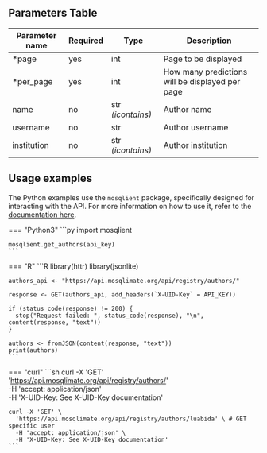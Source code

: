 ## Parameters Table 
| Parameter name | Required | Type | Description |
|--|--|--|--|
| *page | yes | int | Page to be displayed |
| *per_page | yes | int | How many predictions will be displayed per page |
| name | no | str _(icontains)_ | Author name |
| username | no | str | Author username |
| institution | no | str _(icontains)_ | Author institution |

## Usage examples

The Python examples use the `mosqlient` package, specifically designed for interacting with the API. For more information on how to use it, refer to the [documentation here](https://mosqlimate-client.readthedocs.io/en/latest/tutorials/API/registry/).

=== "Python3"
    ```py
    import mosqlient

    mosqlient.get_authors(api_key)
    ```

=== "R"
    ```R
    library(httr)
    library(jsonlite)

    authors_api <- "https://api.mosqlimate.org/api/registry/authors/"

    response <- GET(authors_api, add_headers(`X-UID-Key` = API_KEY))

    if (status_code(response) != 200) {
      stop("Request failed: ", status_code(response), "\n", content(response, "text"))
    }

    authors <- fromJSON(content(response, "text"))
    print(authors)
    ```

=== "curl"
    ```sh
    curl -X 'GET' \
      'https://api.mosqlimate.org/api/registry/authors/' \
      -H 'accept: application/json' \
      -H 'X-UID-Key: See X-UID-Key documentation'

    curl -X 'GET' \
      'https://api.mosqlimate.org/api/registry/authors/luabida' \ # GET specific user
      -H 'accept: application/json' \
      -H 'X-UID-Key: See X-UID-Key documentation'
    ```
